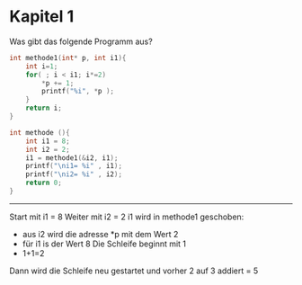 # Kapitel 1

Was gibt das folgende Programm aus?

```c++
int methode1(int* p, int i1){
    int i=1;
    for( ; i < i1; i*=2)
        *p += 1;
        printf("%i", *p );
    }
    return i;
}

int methode (){
    int i1 = 8;
    int i2 = 2;
    i1 = methode1(&i2, i1);
    printf("\ni1= %i" , i1);
    printf("\ni2= %i" , i2);
    return 0;
}
```

---

Start mit i1 = 8
Weiter mit i2 = 2
i1 wird in methode1 geschoben:
- aus i2 wird die adresse *p mit dem Wert 2
- für i1 is der Wert 8
Die Schleife beginnt mit 1
- 1+1=2

Dann wird die Schleife neu gestartet und vorher 2 auf 3 addiert = 5




